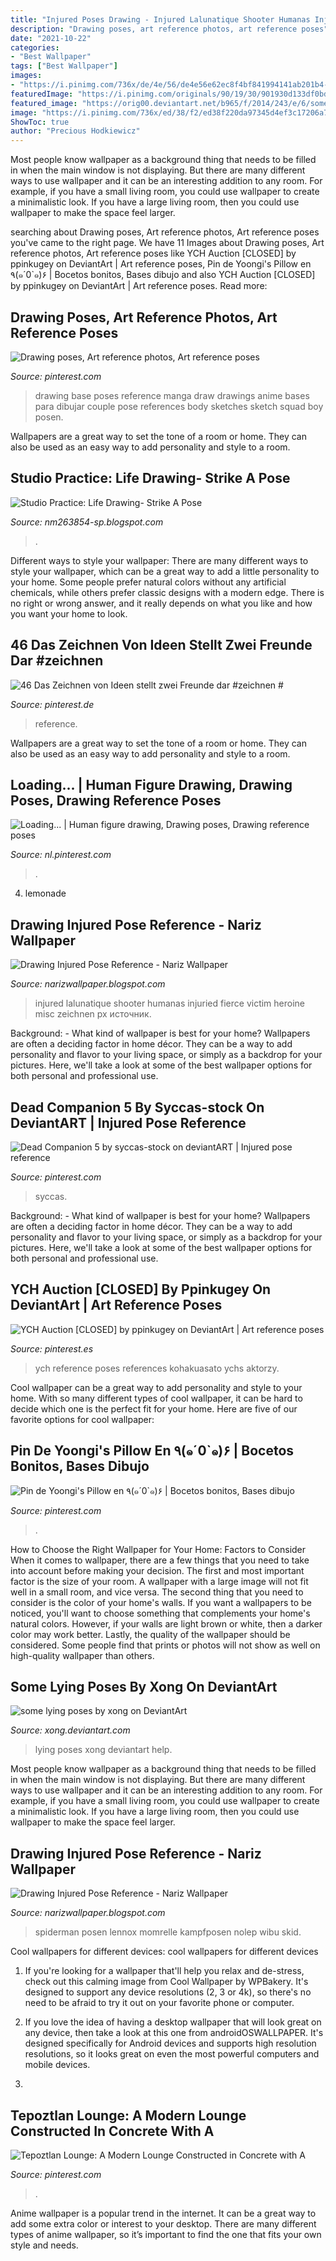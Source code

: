 ```yaml
---
title: "Injured Poses Drawing - Injured Lalunatique Shooter Humanas Injuried Fierce Victim Heroine Misc Zeichnen Px источник"
description: "Drawing poses, art reference photos, art reference poses"
date: "2021-10-22"
categories:
- "Best Wallpaper"
tags: ["Best Wallpaper"]
images:
- "https://i.pinimg.com/736x/de/4e/56/de4e56e62ec8f4bf841994141ab201b4--drawing-tutorials-art-tutorials.jpg"
featuredImage: "https://i.pinimg.com/originals/90/19/30/901930d133df0bd1a37a1813fc17c93d.jpg"
featured_image: "https://orig00.deviantart.net/b965/f/2014/243/e/6/some_lying_poses_by_xong-d7xd2ao.jpg"
image: "https://i.pinimg.com/736x/ed/38/f2/ed38f220da97345d4ef3c17206a764c9.jpg"
ShowToc: true
author: "Precious Hodkiewicz"
---
```



Most people know wallpaper as a background thing that needs to be filled in when the main window is not displaying. But there are many different ways to use wallpaper and it can be an interesting addition to any room. For example, if you have a small living room, you could use wallpaper to create a minimalistic look. If you have a large living room, then you could use wallpaper to make the space feel larger.

	

		
searching about Drawing poses, Art reference photos, Art reference poses you've came to the right page. We have 11 Images about Drawing poses, Art reference photos, Art reference poses like YCH Auction [CLOSED] by ppinkugey on DeviantArt | Art reference poses, Pin de Yoongi&#039;s Pillow en ٩(๑´0`๑)۶ | Bocetos bonitos, Bases dibujo and also YCH Auction [CLOSED] by ppinkugey on DeviantArt | Art reference poses. Read more:
		
    
## Drawing Poses, Art Reference Photos, Art Reference Poses

<img loading=lazy src="https://i.pinimg.com/originals/b5/c8/0f/b5c80f10eb338de63b163c97a4dd2d20.jpg" onerror="this.onerror=null;this.src='https://tse1.mm.bing.net/th?id=OIP.bi90e5-MuVAeJ6jDXg2gtwHaD9&amp;pid=15.1';" alt="Drawing poses, Art reference photos, Art reference poses">

_Source: pinterest.com_

>drawing base poses reference manga draw drawings anime bases para dibujar couple pose references body sketches sketch squad boy posen. 

	

Wallpapers are a great way to set the tone of a room or home. They can also be used as an easy way to add personality and style to a room.

    
## Studio Practice: Life Drawing- Strike A Pose

<img loading=lazy src="https://2.bp.blogspot.com/-UKSF7Vdoz8M/WJKYPvnu_-I/AAAAAAAAAGM/wEfJpwd_RkgA5ivTBOK3m9pOeGuT5htKgCLcB/s1600/16409568_1318619654827838_2107585854_o.jpg" onerror="this.onerror=null;this.src='https://tse3.mm.bing.net/th?id=OIP.RgUKx11exHKs0cYeIeL4VgHaFj&amp;pid=15.1';" alt="Studio Practice: Life Drawing- Strike A Pose">

_Source: nm263854-sp.blogspot.com_

>. 

	

Different ways to style your wallpaper:
There are many different ways to style your wallpaper, which can be a great way to add a little personality to your home. Some people prefer natural colors without any artificial chemicals, while others prefer classic designs with a modern edge. There is no right or wrong answer, and it really depends on what you like and how you want your home to look.

    
## 46 Das Zeichnen Von Ideen Stellt Zwei Freunde Dar #zeichnen #

<img loading=lazy src="https://i.pinimg.com/736x/ab/92/c1/ab92c1e2c5c2d21872ae90052ca43046.jpg" onerror="this.onerror=null;this.src='https://tse3.mm.bing.net/th?id=OIP.yWcmk4o5ZLV9Vj1TL2SYiwHaGv&amp;pid=15.1';" alt="46 Das Zeichnen von Ideen stellt zwei Freunde dar #zeichnen #">

_Source: pinterest.de_

>reference. 

	

Wallpapers are a great way to set the tone of a room or home. They can also be used as an easy way to add personality and style to a room.

    
## Loading... | Human Figure Drawing, Drawing Poses, Drawing Reference Poses

<img loading=lazy src="https://i.pinimg.com/originals/2f/56/a4/2f56a4934f63a32569a773674dc7389a.jpg" onerror="this.onerror=null;this.src='https://tse1.mm.bing.net/th?id=OIP.3pfTn_wCZG035gTYvyN-wwAAAA&amp;pid=15.1';" alt="Loading... | Human figure drawing, Drawing poses, Drawing reference poses">

_Source: nl.pinterest.com_

>. 

	

4. lemonade 

    
## Drawing Injured Pose Reference - Nariz Wallpaper

<img loading=lazy src="https://i.pinimg.com/736x/e8/d9/0a/e8d90a41962c4608ae92a0de946f814b.jpg" onerror="this.onerror=null;this.src='https://tse3.mm.bing.net/th?id=OIP.LJLitSEwIQERb8WMAVswHgHaLm&amp;pid=15.1';" alt="Drawing Injured Pose Reference - Nariz Wallpaper">

_Source: narizwallpaper.blogspot.com_

>injured lalunatique shooter humanas injuried fierce victim heroine misc zeichnen px источник. 

	

Background: - What kind of wallpaper is best for your home?
Wallpapers are often a deciding factor in home décor. They can be a way to add personality and flavor to your living space, or simply as a backdrop for your pictures. Here, we'll take a look at some of the best wallpaper options for both personal and professional use.

    
## Dead Companion 5 By Syccas-stock On DeviantART | Injured Pose Reference

<img loading=lazy src="https://i.pinimg.com/736x/de/4e/56/de4e56e62ec8f4bf841994141ab201b4--drawing-tutorials-art-tutorials.jpg" onerror="this.onerror=null;this.src='https://tse3.mm.bing.net/th?id=OIP.wkBhurwmlRYFylDBwp6n9wHaFY&amp;pid=15.1';" alt="Dead Companion 5 by syccas-stock on deviantART | Injured pose reference">

_Source: pinterest.com_

>syccas. 

	

Background: - What kind of wallpaper is best for your home?
Wallpapers are often a deciding factor in home décor. They can be a way to add personality and flavor to your living space, or simply as a backdrop for your pictures. Here, we'll take a look at some of the best wallpaper options for both personal and professional use.

    
## YCH Auction [CLOSED] By Ppinkugey On DeviantArt | Art Reference Poses

<img loading=lazy src="https://i.pinimg.com/736x/ed/38/f2/ed38f220da97345d4ef3c17206a764c9.jpg" onerror="this.onerror=null;this.src='https://tse2.mm.bing.net/th?id=OIP.gGGdxVnpmrHWmykjFSmrcwHaJZ&amp;pid=15.1';" alt="YCH Auction [CLOSED] by ppinkugey on DeviantArt | Art reference poses">

_Source: pinterest.es_

>ych reference poses references kohakuasato ychs aktorzy. 

	

Cool wallpaper can be a great way to add personality and style to your home. With so many different types of cool wallpaper, it can be hard to decide which one is the perfect fit for your home. Here are five of our favorite options for cool wallpaper: 

    
## Pin De Yoongi&#039;s Pillow En ٩(๑´0`๑)۶ | Bocetos Bonitos, Bases Dibujo

<img loading=lazy src="https://i.pinimg.com/originals/90/19/30/901930d133df0bd1a37a1813fc17c93d.jpg" onerror="this.onerror=null;this.src='https://tse4.mm.bing.net/th?id=OIP.UNWZCtPeqMHN151bCejOrQHaFA&amp;pid=15.1';" alt="Pin de Yoongi&#039;s Pillow en ٩(๑´0`๑)۶ | Bocetos bonitos, Bases dibujo">

_Source: pinterest.com_

>. 

	

How to Choose the Right Wallpaper for Your Home: Factors to Consider
When it comes to wallpaper, there are a few things that you need to take into account before making your decision. The first and most important factor is the size of your room. A wallpaper with a large image will not fit well in a small room, and vice versa. 
The second thing that you need to consider is the color of your home's walls. If you want a wallpapers to be noticed, you'll want to choose something that complements your home's natural colors. However, if your walls are light brown or white, then a darker color may work better. 
Lastly, the quality of the wallpaper should be considered. Some people find that prints or photos will not show as well on high-quality wallpaper than others.

    
## Some Lying Poses By Xong On DeviantArt

<img loading=lazy src="https://orig00.deviantart.net/b965/f/2014/243/e/6/some_lying_poses_by_xong-d7xd2ao.jpg" onerror="this.onerror=null;this.src='https://tse2.mm.bing.net/th?id=OIP.gVMpRyA6PdhAp1Dy7y39vQHaKe&amp;pid=15.1';" alt="some lying poses by xong on DeviantArt">

_Source: xong.deviantart.com_

>lying poses xong deviantart help. 

	

Most people know wallpaper as a background thing that needs to be filled in when the main window is not displaying. But there are many different ways to use wallpaper and it can be an interesting addition to any room. For example, if you have a small living room, you could use wallpaper to create a minimalistic look. If you have a large living room, then you could use wallpaper to make the space feel larger.

    
## Drawing Injured Pose Reference - Nariz Wallpaper

<img loading=lazy src="https://i.pinimg.com/736x/de/21/78/de2178275c0987a295adce9e305feae3.jpg" onerror="this.onerror=null;this.src='https://tse2.mm.bing.net/th?id=OIP.PYNWkmVadMVPd5bURSW0ZgHaEK&amp;pid=15.1';" alt="Drawing Injured Pose Reference - Nariz Wallpaper">

_Source: narizwallpaper.blogspot.com_

>spiderman posen lennox momrelle kampfposen nolep wibu skid. 

	

Cool wallpapers for different devices:
cool wallpapers for different devices 

1. If you're looking for a wallpaper that'll help you relax and de-stress, check out this calming image from Cool Wallpaper by WPBakery. It's designed to support any device resolutions (2, 3 or 4k), so there's no need to be afraid to try it out on your favorite phone or computer.

2. If you love the idea of having a desktop wallpaper that will look great on any device, then take a look at this one from androidOSWALLPAPER. It's designed specifically for Android devices and supports high resolution resolutions, so it looks great on even the most powerful computers and mobile devices.

3.

    
## Tepoztlan Lounge: A Modern Lounge Constructed In Concrete With A

<img loading=lazy src="https://i.pinimg.com/736x/08/16/f4/0816f4bdf4f42ef36abf9e1883513c9a.jpg" onerror="this.onerror=null;this.src='https://tse2.mm.bing.net/th?id=OIP.spUDGM-do0nsGguhM_015gAAAA&amp;pid=15.1';" alt="Tepoztlan Lounge: A Modern Lounge Constructed in Concrete with A">

_Source: pinterest.com_

>. 

	

Anime wallpaper is a popular trend in the internet. It can be a great way to add some extra color or interest to your desktop. There are many different types of anime wallpaper, so it’s important to find the one that fits your own style and needs.

